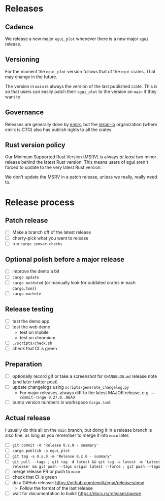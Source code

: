 # Releases
## Cadence
We release a new major `egui_plot` whenever there is a new major `egui` release.


## Versioning
For the moment the `egui_plot` version follows that of the `egui` crates.
That may change in the future.

The version in `main` is always the version of the last published crate.
This is so that users can easily patch their `egui_plot` to the version on `main` if they want to.


## Governance
Releases are generally done by [emilk](https://github.com/emilk/), but the [rerun-io](https://github.com/rerun-io/) organization (where emilk is CTO) also has publish rights to all the crates.


## Rust version policy
Our Minimum Supported Rust Version (MSRV) is always _at least_ two minor release behind the latest Rust version. This means users of egui aren't forced to update to the very latest Rust version.

We don't update the MSRV in a patch release, unless we really, really need to.


# Release process
## Patch release
* [ ] Make a branch off of the latest release
* [ ] cherry-pick what you want to release
* [ ] run `cargo semver-checks`

## Optional polish before a major release
* [ ] improve the demo a bit
* [ ] `cargo update`
* [ ] `cargo outdated` (or manually look for outdated crates in each `Cargo.toml`)
* [ ] `cargo machete`

## Release testing
* [ ] test the demo app
* [ ] test the web demo
  - test on mobile
  - test on chromium
* [ ] `./scripts/check.sh`
* [ ] check that CI is green

## Preparation
* [ ] optionally record gif or take a screenshot for `CHANGELOG.md` release note (and later twitter post)
* [ ] update changelogs using `scripts/generate_changelog.py`
  - For major releases, always diff to the latest MAJOR release, e.g. `--commit-range 0.27.0..HEAD`
* [ ] bump version numbers in workspace `Cargo.toml`

## Actual release
I usually do this all on the `main` branch, but doing it in a release branch is also fine, as long as you remember to merge it into `main` later.

* [ ] `git commit -m 'Release 0.x.0 - summary'`
* [ ] `cargo publish -p egui_plot`
* [ ] `git tag -a 0.x.0 -m 'Release 0.x.0 - summary'`
* [ ] `git pull --tags ; git tag -d latest && git tag -a latest -m 'Latest release' && git push --tags origin latest --force ; git push --tags`
* [ ] merge release PR or push to `main`
* [ ] check that CI is green
* [ ] do a GitHub release: https://github.com/emilk/egui/releases/new
  * Follow the format of the last release
* [ ] wait for documentation to build: https://docs.rs/releases/queue
